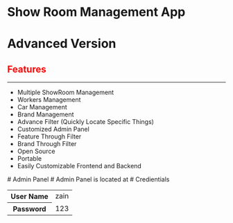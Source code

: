 # Show Room Management App
# Advanced Version
## <span style="color:red">Features</span>
<hr>
<ul>
<li>Multiple ShowRoom Management</li>
<li>Workers Management </li>
<li>Car Management</li>
<li>Brand Management</li>
<li>Advance Filter (Quickly Locate Specific Things)</li>
<li>Customized Admin Panel</li>
<li>Feature Through Filter</li>
<li>Brand Through Filter</li>
<li>Open Source</li>
<li>Portable</li>
<li>Easily Customizable Frontend and Backend</li>
</ul>
# Admin Panel
# Admin Panel is located at <a href="http://127.0.0.1:8000/admin"></a>
# Credientials
<table>
<tr>
    <th>User Name</th>
    <td>zain</td>
</tr>
<tr>
    <th>Password</th>
    <td>123</td>
</tr>
</table>
